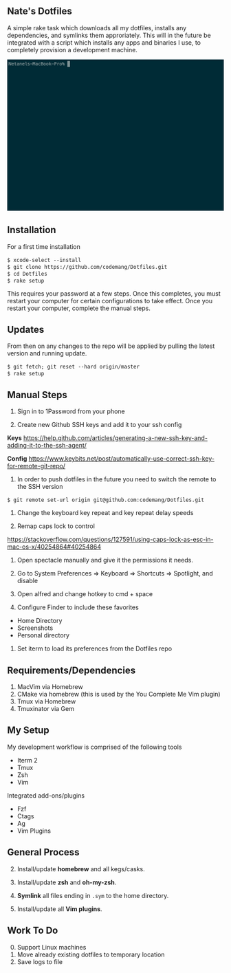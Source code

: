 Nate's Dotfiles
---------------

A simple rake task which downloads all my dotfiles, installs any dependencies, and symlinks them approriately. This will in the future be integrated with a script which installs any apps and binaries I use, to completely provision a development machine.

![Alt Text](https://github.com/codemang/Dotfiles/blob/master/recording.gif)

## Installation


For a first time installation
```
$ xcode-select --install
$ git clone https://github.com/codemang/Dotfiles.git
$ cd Dotfiles
$ rake setup
```

This requires your password at a few steps. Once this completes, you must
restart your computer for certain configurations to take effect. Once you
restart your computer, complete the manual steps.

## Updates

From then on any changes to the repo will be applied by pulling the latest version and running update.

```
$ git fetch; git reset --hard origin/master
$ rake setup
```

## Manual Steps

1) Sign in to 1Password from your phone

1) Create new Github SSH keys and add it to your ssh config

**Keys**
https://help.github.com/articles/generating-a-new-ssh-key-and-adding-it-to-the-ssh-agent/

**Config**
https://www.keybits.net/post/automatically-use-correct-ssh-key-for-remote-git-repo/

1) In order to push dotfiles in the future you need to switch the remote to the
SSH version

```
$ git remote set-url origin git@github.com:codemang/Dotfiles.git
```

1) Change the keyboard key repeat and key repeat delay speeds

1) Remap caps lock to control

https://stackoverflow.com/questions/127591/using-caps-lock-as-esc-in-mac-os-x/40254864#40254864

1) Open spectacle manually and give it the permissions it needs.

1) Go to System Preferences => Keyboard => Shortcuts => Spotlight, and disable

1) Open alfred and change hotkey to cmd + space

1) Configure Finder to include these favorites
* Home Directory
* Screenshots
* Personal directory

1) Set iterm to load its preferences from the Dotfiles repo

Requirements/Dependencies
-----------

1. MacVim via Homebrew
1. CMake via homebrew (this is used by the You Complete Me Vim plugin)
1. Tmux via Homebrew
1. Tmuxinator via Gem

My Setup
--------

My development workflow is comprised of the following tools
* Iterm 2
* Tmux
* Zsh
* Vim

Integrated add-ons/plugins
* Fzf
* Ctags
* Ag
* Vim Plugins


General Process
--------

2. Install/update **homebrew** and all kegs/casks.

3. Install/update **zsh** and **oh-my-zsh**.

4. **Symlink** all files ending in `.sym` to the home directory.

5. Install/update all **Vim plugins**.

Work To Do
----------

0. Support Linux machines
0. Move already existing dotfiles to temporary location
0. Save logs to file
